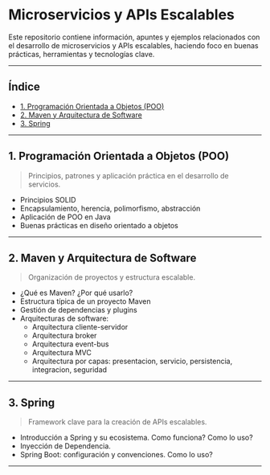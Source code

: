# Microservicios y APIs Escalables

Este repositorio contiene información, apuntes y ejemplos relacionados con el desarrollo de microservicios y APIs escalables, haciendo foco en buenas prácticas, herramientas y tecnologías clave.

---

## Índice

- [1. Programación Orientada a Objetos (POO)](#1-programación-orientada-a-objetos-poo)
- [2. Maven y Arquitectura de Software](#2-maven-y-arquitectura-de-software)
- [3. Spring](#3-spring)

---

## 1. Programación Orientada a Objetos (POO)

> Principios, patrones y aplicación práctica en el desarrollo de servicios.

- Principios SOLID
- Encapsulamiento, herencia, polimorfismo, abstracción
- Aplicación de POO en Java
- Buenas prácticas en diseño orientado a objetos

---

## 2. Maven y Arquitectura de Software

> Organización de proyectos y estructura escalable.

- ¿Qué es Maven? ¿Por qué usarlo?
- Estructura típica de un proyecto Maven
- Gestión de dependencias y plugins
- Arquitecturas de software:
  - Arquitectura cliente-servidor
  - Arquitectura broker
  - Arquitectura event-bus
  - Arquitectura MVC
  - Arquitectura por capas: presentacion, servicio, persistencia, integracion, seguridad

---

## 3. Spring

> Framework clave para la creación de APIs escalables.

- Introducción a Spring y su ecosistema. Como funciona? Como lo uso?
- Inyección de Dependencia.
- Spring Boot: configuración y convenciones. Como lo uso?

---
